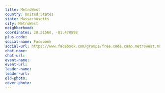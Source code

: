 ```yaml
---
title: MetroWest
country: United States
state: Massachusetts
city: MetroWest
neighborhood: 
coordinates: 28.51568, -81.478898
plus-code:
social-name: Facebook
social-url: https://www.facebook.com/groups/free.code.camp.metrowest.ma
chat-name:
chat-url:
event-name:
event-url:
leader-name:
leader-url:
old-photo: 
cover-photo:
---
```

